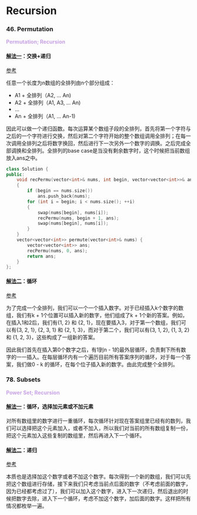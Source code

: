 # Recursion

### 46. Permutation
**<font color=#C8A1E6> Permutation; Recursion </font>**

#### [解法一](46-Permutation.cpp)：交换+递归
[参考](https://leetcode.com/problems/permutations/discuss/18247/My-elegant-recursive-C%2B%2B-solution-with-inline-explanation)

任意一个长度为n数组的全排列由n个部分组成：
- A1 + 全排列（A2, ... An)
- A2 + 全排列（A1, A3, ... An)
- ...
- An + 全排列（A1, ... An-1)

因此可以做一个递归函数。每次运算某个数组子段的全排列，首先将第一个字符与之后的一个字符进行交换，然后对第二个字符开始的整个数组调用全排列；在每一次调用全排列之后将数字换回，然后进行下一次另外一个数字的调换。之后完成全部调换和全排列。全排列的base case是当没有剩余数字时，这个时候把当前数组放入ans之中。

```Cpp
class Solution {
public:
    void recPermu(vector<int>& nums, int begin, vector<vector<int>>& ans)
    {
        if (begin == nums.size())
            ans.push_back(nums);
        for (int i = begin; i < nums.size(); ++i)
        {
            swap(nums[begin], nums[i]);
            recPermu(nums, begin + 1, ans);
            swap(nums[begin], nums[i]);
        }
    }
    vector<vector<int>> permute(vector<int>& nums) {
        vector<vector<int>> ans;
        recPermu(nums, 0, ans);
        return ans;
    }
};
```

#### [解法二](46-Permutation-Iterative.java)：循环

[参考](https://leetcode.com/problems/permutations/discuss/18237/My-AC-simple-iterative-javapython-solution)

为了完成一个全排列，我们可以一个一个插入数字。对于已经插入k个数字的数组，我们有k + 1个位置可以插入新的数字，他们组成了k + 1个新的答案。例如，在插入1和2后，我们有{1, 2} 和 {2, 1}，现在要插入3，对于第一个数组，我们可以有{3, 2, 1}, {2, 3, 1} 和 {2, 1, 3}，而对于第二个，我们可以有{3, 1, 2}, {1, 3, 2} 和 {1, 2, 3}，这些构成了一组新的答案。

因此我们首先在插入第0个数字之后，有1到n - 1的最外层循环，负责剩下所有数字的一一插入。在每层循环内有一个遍历目前所有答案序列的循环，对于每一个答案，我们做0 - k 的循环，在每个位子插入新的数字。由此完成整个全排列。

### 78. Subsets
**<font color=#C8A1E6> Power Set; Recursion </font>**

#### [解法一](78-Subsets/78-Subsets.java)：循环，选择加元素或不加元素

对所有数组里的数字进行一重循环，每次循环针对现在答案组里已经有的数列，我们可以选择把这个元素加入，或者不加入，所以我们对当前的所有数组复制一份，把这个元素加入这些复制的数组里，然后再进入下一个循环。

#### [解法二](78-Subsets/78-Subsets.cpp)：递归

[参考](https://leetcode.com/problems/subsets/solution/)

本质也是选择加这个数字或者不加这个数字。每次得到一个新的数组，我们可以先把这个数组进行存储，接下来我们只考虑当前点后面的数字（不考虑前面的数字，因为已经都考虑过了），我们可以加入这个数字，进入下一次递归，然后退出的时候把数字去除，进入下一个循环，考虑不加这个数字，加后面的数字。这样把所有情况都枚举一遍。